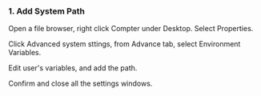 ### 1. Add System Path

Open a file browser, right click Compter under Desktop. Select Properties.

Click Advanced system sttings, from Advance tab, select Environment Variables.

Edit user's variables, and add the path.

Confirm and close all the settings windows.
